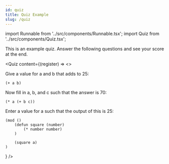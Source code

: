 ```yaml
---
id: quiz
title: Quiz Example
slug: /quiz
---
```


import Runnable from '../src/components/Runnable.tsx';
import Quiz from '../src/components/Quiz.tsx';

This is an example quiz. Answer the following questions and see your score at the end.

<Quiz content={(register) => <>

Give a value for a and b that adds to 25:

<Runnable flavor='chialisp' output='25' reporter={register()}>

```chialisp
(+ a b)
```

</Runnable>

Now fill in a, b, and c such that the answer is 70:

<Runnable flavor='chialisp' output='70' reporter={register()}>

```chialisp
(* a (+ b c))
```

</Runnable>

Enter a value for a such that the output of this is 25:

<Runnable flavor='chialisp' output='25' reporter={register()}>

```chialisp
(mod ()
    (defun square (number)
        (* number number)
    )

    (square a)
)
```

</Runnable>
</>} />
